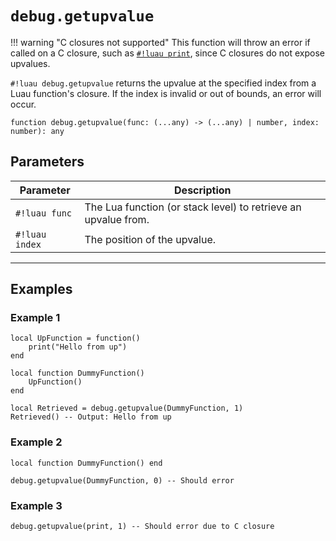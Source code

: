 # `debug.getupvalue`

!!! warning "C closures not supported"
    This function will throw an error if called on a C closure, such as [`#!luau print`](https://create.roblox.com/docs/reference/engine/globals/LuaGlobals#print), since C closures do not expose upvalues.

`#!luau debug.getupvalue` returns the upvalue at the specified index from a Luau function's closure. If the index is invalid or out of bounds, an error will occur.

```luau
function debug.getupvalue(func: (...any) -> (...any) | number, index: number): any
```

## Parameters

| Parameter        | Description                                                        |
|------------------|--------------------------------------------------------------------|
| `#!luau func`     | The Lua function (or stack level) to retrieve an upvalue from.     |
| `#!luau index`    | The position of the upvalue.                                       |

---

## Examples

### Example 1

```luau title="Retrieving a function upvalue" linenums="1"
local UpFunction = function()
    print("Hello from up")
end

local function DummyFunction()
    UpFunction()
end

local Retrieved = debug.getupvalue(DummyFunction, 1)
Retrieved() -- Output: Hello from up
```

### Example 2

```luau title="Invalid index on a function with no upvalues" linenums="1"
local function DummyFunction() end

debug.getupvalue(DummyFunction, 0) -- Should error
```

### Example 3

```luau title="Calling on a C closure should error" linenums="1"
debug.getupvalue(print, 1) -- Should error due to C closure
```

